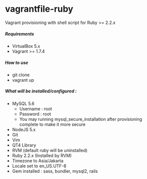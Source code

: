 # vagrantfile-ruby
Vagrant provisioning with shell script for Ruby >= 2.2.x

##### Requirements
  * VirtualBox 5.x
  * Vagrant >= 1.7.4

##### How to use
  * git clone
  * vagrant up 

##### What will be installed/configured :
  * MySQL 5.6
    * Username : root
    * Password : root
    * You may running mysql_secure_installation after provisioning complete to make it more secure
  * NodeJS 5.x
  * Git
  * Vim
  * QT4 Library
  * RVM (default ruby will be uninstalled)
  * Ruby 2.2.x (Installed by RVM)
  * Timezone to Asia/Jakarta
  * Locale set to en_US.UTF-8
  * Gem installed : sass, bundler, mysql2, rails

